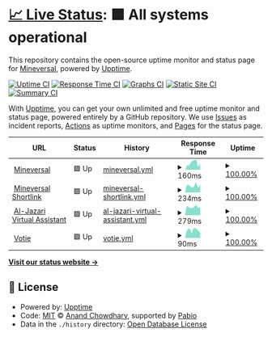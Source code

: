 # [📈 Live Status](https://status.mineversal.com): <!--live status--> **🟩 All systems operational**

This repository contains the open-source uptime monitor and status page for [Mineversal](https://mineversal.com), powered by [Upptime](https://github.com/upptime/upptime).

[![Uptime CI](https://github.com/Mineversal/Mineversal-Status/workflows/Uptime%20CI/badge.svg)](https://github.com/Mineversal/Mineversal-Status/actions?query=workflow%3A%22Uptime+CI%22)
[![Response Time CI](https://github.com/Mineversal/Mineversal-Status/workflows/Response%20Time%20CI/badge.svg)](https://github.com/Mineversal/Mineversal-Status/actions?query=workflow%3A%22Response+Time+CI%22)
[![Graphs CI](https://github.com/Mineversal/Mineversal-Status/workflows/Graphs%20CI/badge.svg)](https://github.com/Mineversal/Mineversal-Status/actions?query=workflow%3A%22Graphs+CI%22)
[![Static Site CI](https://github.com/Mineversal/Mineversal-Status/workflows/Static%20Site%20CI/badge.svg)](https://github.com/Mineversal/Mineversal-Status/actions?query=workflow%3A%22Static+Site+CI%22)
[![Summary CI](https://github.com/Mineversal/Mineversal-Status/workflows/Summary%20CI/badge.svg)](https://github.com/Mineversal/Mineversal-Status/actions?query=workflow%3A%22Summary+CI%22)

With [Upptime](https://upptime.js.org), you can get your own unlimited and free uptime monitor and status page, powered entirely by a GitHub repository. We use [Issues](https://github.com/Mineversal/Mineversal-Status/issues) as incident reports, [Actions](https://github.com/Mineversal/Mineversal-Status/actions) as uptime monitors, and [Pages](https://status.mineversal.com) for the status page.

<!--start: status pages-->
<!-- This summary is generated by Upptime (https://github.com/upptime/upptime) -->
<!-- Do not edit this manually, your changes will be overwritten -->
<!-- prettier-ignore -->
| URL | Status | History | Response Time | Uptime |
| --- | ------ | ------- | ------------- | ------ |
| <img alt="" src="https://icons.duckduckgo.com/ip3/mineversal.com.ico" height="13"> [Mineversal](https://mineversal.com) | 🟩 Up | [mineversal.yml](https://github.com/Mineversal/Mineversal-Status/commits/HEAD/history/mineversal.yml) | <details><summary><img alt="Response time graph" src="./graphs/mineversal/response-time-week.png" height="20"> 160ms</summary><br><a href="https://status.mineversal.com/history/mineversal"><img alt="Response time 161" src="https://img.shields.io/endpoint?url=https%3A%2F%2Fraw.githubusercontent.com%2FMineversal%2FMineversal-Status%2FHEAD%2Fapi%2Fmineversal%2Fresponse-time.json"></a><br><a href="https://status.mineversal.com/history/mineversal"><img alt="24-hour response time 151" src="https://img.shields.io/endpoint?url=https%3A%2F%2Fraw.githubusercontent.com%2FMineversal%2FMineversal-Status%2FHEAD%2Fapi%2Fmineversal%2Fresponse-time-day.json"></a><br><a href="https://status.mineversal.com/history/mineversal"><img alt="7-day response time 160" src="https://img.shields.io/endpoint?url=https%3A%2F%2Fraw.githubusercontent.com%2FMineversal%2FMineversal-Status%2FHEAD%2Fapi%2Fmineversal%2Fresponse-time-week.json"></a><br><a href="https://status.mineversal.com/history/mineversal"><img alt="30-day response time 161" src="https://img.shields.io/endpoint?url=https%3A%2F%2Fraw.githubusercontent.com%2FMineversal%2FMineversal-Status%2FHEAD%2Fapi%2Fmineversal%2Fresponse-time-month.json"></a><br><a href="https://status.mineversal.com/history/mineversal"><img alt="1-year response time 161" src="https://img.shields.io/endpoint?url=https%3A%2F%2Fraw.githubusercontent.com%2FMineversal%2FMineversal-Status%2FHEAD%2Fapi%2Fmineversal%2Fresponse-time-year.json"></a></details> | <details><summary><a href="https://status.mineversal.com/history/mineversal">100.00%</a></summary><a href="https://status.mineversal.com/history/mineversal"><img alt="All-time uptime 100.00%" src="https://img.shields.io/endpoint?url=https%3A%2F%2Fraw.githubusercontent.com%2FMineversal%2FMineversal-Status%2FHEAD%2Fapi%2Fmineversal%2Fuptime.json"></a><br><a href="https://status.mineversal.com/history/mineversal"><img alt="24-hour uptime 100.00%" src="https://img.shields.io/endpoint?url=https%3A%2F%2Fraw.githubusercontent.com%2FMineversal%2FMineversal-Status%2FHEAD%2Fapi%2Fmineversal%2Fuptime-day.json"></a><br><a href="https://status.mineversal.com/history/mineversal"><img alt="7-day uptime 100.00%" src="https://img.shields.io/endpoint?url=https%3A%2F%2Fraw.githubusercontent.com%2FMineversal%2FMineversal-Status%2FHEAD%2Fapi%2Fmineversal%2Fuptime-week.json"></a><br><a href="https://status.mineversal.com/history/mineversal"><img alt="30-day uptime 100.00%" src="https://img.shields.io/endpoint?url=https%3A%2F%2Fraw.githubusercontent.com%2FMineversal%2FMineversal-Status%2FHEAD%2Fapi%2Fmineversal%2Fuptime-month.json"></a><br><a href="https://status.mineversal.com/history/mineversal"><img alt="1-year uptime 100.00%" src="https://img.shields.io/endpoint?url=https%3A%2F%2Fraw.githubusercontent.com%2FMineversal%2FMineversal-Status%2FHEAD%2Fapi%2Fmineversal%2Fuptime-year.json"></a></details>
| <img alt="" src="https://icons.duckduckgo.com/ip3/mineversal.org.ico" height="13"> [Mineversal Shortlink](https://mineversal.org) | 🟩 Up | [mineversal-shortlink.yml](https://github.com/Mineversal/Mineversal-Status/commits/HEAD/history/mineversal-shortlink.yml) | <details><summary><img alt="Response time graph" src="./graphs/mineversal-shortlink/response-time-week.png" height="20"> 234ms</summary><br><a href="https://status.mineversal.com/history/mineversal-shortlink"><img alt="Response time 224" src="https://img.shields.io/endpoint?url=https%3A%2F%2Fraw.githubusercontent.com%2FMineversal%2FMineversal-Status%2FHEAD%2Fapi%2Fmineversal-shortlink%2Fresponse-time.json"></a><br><a href="https://status.mineversal.com/history/mineversal-shortlink"><img alt="24-hour response time 275" src="https://img.shields.io/endpoint?url=https%3A%2F%2Fraw.githubusercontent.com%2FMineversal%2FMineversal-Status%2FHEAD%2Fapi%2Fmineversal-shortlink%2Fresponse-time-day.json"></a><br><a href="https://status.mineversal.com/history/mineversal-shortlink"><img alt="7-day response time 234" src="https://img.shields.io/endpoint?url=https%3A%2F%2Fraw.githubusercontent.com%2FMineversal%2FMineversal-Status%2FHEAD%2Fapi%2Fmineversal-shortlink%2Fresponse-time-week.json"></a><br><a href="https://status.mineversal.com/history/mineversal-shortlink"><img alt="30-day response time 224" src="https://img.shields.io/endpoint?url=https%3A%2F%2Fraw.githubusercontent.com%2FMineversal%2FMineversal-Status%2FHEAD%2Fapi%2Fmineversal-shortlink%2Fresponse-time-month.json"></a><br><a href="https://status.mineversal.com/history/mineversal-shortlink"><img alt="1-year response time 224" src="https://img.shields.io/endpoint?url=https%3A%2F%2Fraw.githubusercontent.com%2FMineversal%2FMineversal-Status%2FHEAD%2Fapi%2Fmineversal-shortlink%2Fresponse-time-year.json"></a></details> | <details><summary><a href="https://status.mineversal.com/history/mineversal-shortlink">100.00%</a></summary><a href="https://status.mineversal.com/history/mineversal-shortlink"><img alt="All-time uptime 100.00%" src="https://img.shields.io/endpoint?url=https%3A%2F%2Fraw.githubusercontent.com%2FMineversal%2FMineversal-Status%2FHEAD%2Fapi%2Fmineversal-shortlink%2Fuptime.json"></a><br><a href="https://status.mineversal.com/history/mineversal-shortlink"><img alt="24-hour uptime 100.00%" src="https://img.shields.io/endpoint?url=https%3A%2F%2Fraw.githubusercontent.com%2FMineversal%2FMineversal-Status%2FHEAD%2Fapi%2Fmineversal-shortlink%2Fuptime-day.json"></a><br><a href="https://status.mineversal.com/history/mineversal-shortlink"><img alt="7-day uptime 100.00%" src="https://img.shields.io/endpoint?url=https%3A%2F%2Fraw.githubusercontent.com%2FMineversal%2FMineversal-Status%2FHEAD%2Fapi%2Fmineversal-shortlink%2Fuptime-week.json"></a><br><a href="https://status.mineversal.com/history/mineversal-shortlink"><img alt="30-day uptime 100.00%" src="https://img.shields.io/endpoint?url=https%3A%2F%2Fraw.githubusercontent.com%2FMineversal%2FMineversal-Status%2FHEAD%2Fapi%2Fmineversal-shortlink%2Fuptime-month.json"></a><br><a href="https://status.mineversal.com/history/mineversal-shortlink"><img alt="1-year uptime 100.00%" src="https://img.shields.io/endpoint?url=https%3A%2F%2Fraw.githubusercontent.com%2FMineversal%2FMineversal-Status%2FHEAD%2Fapi%2Fmineversal-shortlink%2Fuptime-year.json"></a></details>
| <img alt="" src="https://icons.duckduckgo.com/ip3/mineversal.net.ico" height="13"> [Al-Jazari Virtual Assistant](https://mineversal.net) | 🟩 Up | [al-jazari-virtual-assistant.yml](https://github.com/Mineversal/Mineversal-Status/commits/HEAD/history/al-jazari-virtual-assistant.yml) | <details><summary><img alt="Response time graph" src="./graphs/al-jazari-virtual-assistant/response-time-week.png" height="20"> 279ms</summary><br><a href="https://status.mineversal.com/history/al-jazari-virtual-assistant"><img alt="Response time 304" src="https://img.shields.io/endpoint?url=https%3A%2F%2Fraw.githubusercontent.com%2FMineversal%2FMineversal-Status%2FHEAD%2Fapi%2Fal-jazari-virtual-assistant%2Fresponse-time.json"></a><br><a href="https://status.mineversal.com/history/al-jazari-virtual-assistant"><img alt="24-hour response time 279" src="https://img.shields.io/endpoint?url=https%3A%2F%2Fraw.githubusercontent.com%2FMineversal%2FMineversal-Status%2FHEAD%2Fapi%2Fal-jazari-virtual-assistant%2Fresponse-time-day.json"></a><br><a href="https://status.mineversal.com/history/al-jazari-virtual-assistant"><img alt="7-day response time 279" src="https://img.shields.io/endpoint?url=https%3A%2F%2Fraw.githubusercontent.com%2FMineversal%2FMineversal-Status%2FHEAD%2Fapi%2Fal-jazari-virtual-assistant%2Fresponse-time-week.json"></a><br><a href="https://status.mineversal.com/history/al-jazari-virtual-assistant"><img alt="30-day response time 304" src="https://img.shields.io/endpoint?url=https%3A%2F%2Fraw.githubusercontent.com%2FMineversal%2FMineversal-Status%2FHEAD%2Fapi%2Fal-jazari-virtual-assistant%2Fresponse-time-month.json"></a><br><a href="https://status.mineversal.com/history/al-jazari-virtual-assistant"><img alt="1-year response time 304" src="https://img.shields.io/endpoint?url=https%3A%2F%2Fraw.githubusercontent.com%2FMineversal%2FMineversal-Status%2FHEAD%2Fapi%2Fal-jazari-virtual-assistant%2Fresponse-time-year.json"></a></details> | <details><summary><a href="https://status.mineversal.com/history/al-jazari-virtual-assistant">100.00%</a></summary><a href="https://status.mineversal.com/history/al-jazari-virtual-assistant"><img alt="All-time uptime 100.00%" src="https://img.shields.io/endpoint?url=https%3A%2F%2Fraw.githubusercontent.com%2FMineversal%2FMineversal-Status%2FHEAD%2Fapi%2Fal-jazari-virtual-assistant%2Fuptime.json"></a><br><a href="https://status.mineversal.com/history/al-jazari-virtual-assistant"><img alt="24-hour uptime 100.00%" src="https://img.shields.io/endpoint?url=https%3A%2F%2Fraw.githubusercontent.com%2FMineversal%2FMineversal-Status%2FHEAD%2Fapi%2Fal-jazari-virtual-assistant%2Fuptime-day.json"></a><br><a href="https://status.mineversal.com/history/al-jazari-virtual-assistant"><img alt="7-day uptime 100.00%" src="https://img.shields.io/endpoint?url=https%3A%2F%2Fraw.githubusercontent.com%2FMineversal%2FMineversal-Status%2FHEAD%2Fapi%2Fal-jazari-virtual-assistant%2Fuptime-week.json"></a><br><a href="https://status.mineversal.com/history/al-jazari-virtual-assistant"><img alt="30-day uptime 100.00%" src="https://img.shields.io/endpoint?url=https%3A%2F%2Fraw.githubusercontent.com%2FMineversal%2FMineversal-Status%2FHEAD%2Fapi%2Fal-jazari-virtual-assistant%2Fuptime-month.json"></a><br><a href="https://status.mineversal.com/history/al-jazari-virtual-assistant"><img alt="1-year uptime 100.00%" src="https://img.shields.io/endpoint?url=https%3A%2F%2Fraw.githubusercontent.com%2FMineversal%2FMineversal-Status%2FHEAD%2Fapi%2Fal-jazari-virtual-assistant%2Fuptime-year.json"></a></details>
| <img alt="" src="https://icons.duckduckgo.com/ip3/votie.mineversal.com.ico" height="13"> [Votie](https://votie.mineversal.com) | 🟩 Up | [votie.yml](https://github.com/Mineversal/Mineversal-Status/commits/HEAD/history/votie.yml) | <details><summary><img alt="Response time graph" src="./graphs/votie/response-time-week.png" height="20"> 90ms</summary><br><a href="https://status.mineversal.com/history/votie"><img alt="Response time 94" src="https://img.shields.io/endpoint?url=https%3A%2F%2Fraw.githubusercontent.com%2FMineversal%2FMineversal-Status%2FHEAD%2Fapi%2Fvotie%2Fresponse-time.json"></a><br><a href="https://status.mineversal.com/history/votie"><img alt="24-hour response time 60" src="https://img.shields.io/endpoint?url=https%3A%2F%2Fraw.githubusercontent.com%2FMineversal%2FMineversal-Status%2FHEAD%2Fapi%2Fvotie%2Fresponse-time-day.json"></a><br><a href="https://status.mineversal.com/history/votie"><img alt="7-day response time 90" src="https://img.shields.io/endpoint?url=https%3A%2F%2Fraw.githubusercontent.com%2FMineversal%2FMineversal-Status%2FHEAD%2Fapi%2Fvotie%2Fresponse-time-week.json"></a><br><a href="https://status.mineversal.com/history/votie"><img alt="30-day response time 94" src="https://img.shields.io/endpoint?url=https%3A%2F%2Fraw.githubusercontent.com%2FMineversal%2FMineversal-Status%2FHEAD%2Fapi%2Fvotie%2Fresponse-time-month.json"></a><br><a href="https://status.mineversal.com/history/votie"><img alt="1-year response time 94" src="https://img.shields.io/endpoint?url=https%3A%2F%2Fraw.githubusercontent.com%2FMineversal%2FMineversal-Status%2FHEAD%2Fapi%2Fvotie%2Fresponse-time-year.json"></a></details> | <details><summary><a href="https://status.mineversal.com/history/votie">100.00%</a></summary><a href="https://status.mineversal.com/history/votie"><img alt="All-time uptime 100.00%" src="https://img.shields.io/endpoint?url=https%3A%2F%2Fraw.githubusercontent.com%2FMineversal%2FMineversal-Status%2FHEAD%2Fapi%2Fvotie%2Fuptime.json"></a><br><a href="https://status.mineversal.com/history/votie"><img alt="24-hour uptime 100.00%" src="https://img.shields.io/endpoint?url=https%3A%2F%2Fraw.githubusercontent.com%2FMineversal%2FMineversal-Status%2FHEAD%2Fapi%2Fvotie%2Fuptime-day.json"></a><br><a href="https://status.mineversal.com/history/votie"><img alt="7-day uptime 100.00%" src="https://img.shields.io/endpoint?url=https%3A%2F%2Fraw.githubusercontent.com%2FMineversal%2FMineversal-Status%2FHEAD%2Fapi%2Fvotie%2Fuptime-week.json"></a><br><a href="https://status.mineversal.com/history/votie"><img alt="30-day uptime 100.00%" src="https://img.shields.io/endpoint?url=https%3A%2F%2Fraw.githubusercontent.com%2FMineversal%2FMineversal-Status%2FHEAD%2Fapi%2Fvotie%2Fuptime-month.json"></a><br><a href="https://status.mineversal.com/history/votie"><img alt="1-year uptime 100.00%" src="https://img.shields.io/endpoint?url=https%3A%2F%2Fraw.githubusercontent.com%2FMineversal%2FMineversal-Status%2FHEAD%2Fapi%2Fvotie%2Fuptime-year.json"></a></details>

<!--end: status pages-->

[**Visit our status website →**](https://status.mineversal.com)

## 📄 License

- Powered by: [Upptime](https://github.com/upptime/upptime)
- Code: [MIT](./LICENSE) © [Anand Chowdhary](https://anandchowdhary.com), supported by [Pabio](https://pabio.com)
- Data in the `./history` directory: [Open Database License](https://opendatacommons.org/licenses/odbl/1-0/)
